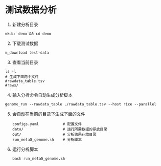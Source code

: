 # 测试数据分析

1. 新建分析目录

```shell
mkdir demo && cd demo
```

2. 下载测试数据

```shell
m_download test-data
```

3. 查看当前目录

```shell
ls -l
# 生成下面两个文件
#rawdata_table.tsv
#raws/
```

4. 输入分析命令自动生成分析脚本

```shell
genome_run --rawdata_table ./rawdata_table.tsv --host rice --parallel
```

5. 会自动在当前的目录下生成下面的文件

   ```shell
   configs.yaml           # 配置文件
   data/			      # 运行所需数据的存放目录
   out/                   # 分析结果存放目录
   run_metaG_genome.sh    # 分析脚本
   ```

4. 运行分析脚本

   ```shell
   bash run_metaG_genome.sh 
   ```
